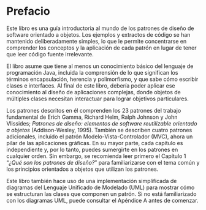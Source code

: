 # Prefacio

Este libro es una guía introductoria al mundo de los patrones de diseño de software orientado a objetos. Los ejemplos y extractos de código se han mantenido deliberadamente simples, lo que le permite concentrarse en comprender los conceptos y la aplicación de cada patrón en lugar de tener que leer código fuente irrelevante.

El libro asume que tiene al menos un conocimiento básico del lenguaje de programación Java, incluida la comprensión de lo que significan los términos encapsulación, herencia y polimorfismo, y que sabe cómo escribir clases e interfaces. Al final de este libro, debería poder aplicar ese conocimiento al diseño de aplicaciones complejas, donde objetos de múltiples clases necesitan interactuar para lograr objetivos particulares.

Los patrones descritos en él comprenden los 23 patrones del trabajo fundamental de Erich Gamma, Richard Helm, Ralph Johnson y John Vlissides; *Patrones de diseño: elementos de software reutilizable orientado a objetos* \(Addison-Wesley, 1995\). También se describen cuatro patrones adicionales, incluido el patrón Modelo-Vista-Controlador \(MVC\), ahora un pilar de las aplicaciones gráficas. En su mayor parte, cada capítulo es independiente y, por lo tanto, puedes sumergirte en los patrones en cualquier orden. Sin embargo, se recomienda leer primero el Capítulo 1 “*¿Qué son los patrones de diseño?*” para familiarizarse con el tema común y los principios orientados a objetos que utilizan los patrones.

Este libro también hace uso de una implementación simplificada de diagramas del Lenguaje Unificado de Modelado (UML) para mostrar cómo se estructuran las clases que componen un patrón. Si no está familiarizado con los diagramas UML, puede consultar el Apéndice A antes de comenzar.
